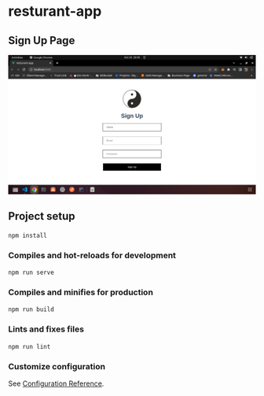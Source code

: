 # resturant-app

## Sign Up Page
![alt text](https://github.com/ShaanWocker/VueJS-Management-App/blob/main/src/assets/Readme1.png?raw=true)

## Project setup
```
npm install
```

### Compiles and hot-reloads for development
```
npm run serve
```

### Compiles and minifies for production
```
npm run build
```

### Lints and fixes files
```
npm run lint
```

### Customize configuration
See [Configuration Reference](https://cli.vuejs.org/config/).

